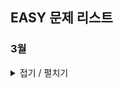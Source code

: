 ## EASY 문제 리스트

### 3월
<details>
<summary>접기 / 펼치기</summary>

<details>
<summary>3월 7일</summary>

<a href="https://school.programmers.co.kr/learn/courses/30/lessons/181831" target="_blank">특별한 이차원 배열 2</a>

<a href="https://school.programmers.co.kr/learn/courses/30/lessons/120823" target="_blank">직각삼각형 출력하기</a>

<a href="https://school.programmers.co.kr/learn/courses/30/lessons/120862" target="_blank">최댓값 만들기 (2)</a>

<a href="https://school.programmers.co.kr/learn/courses/30/lessons/120850" target="_blank">문자열 정렬하기 (1)</a>

<a href="https://school.programmers.co.kr/learn/courses/30/lessons/120895" target="_blank">인덱스 바꾸기</a>

</details>

<details>
<summary>3월 8일</summary>

<a href="https://school.programmers.co.kr/learn/courses/30/lessons/181833" target="_blank">특별한 이차원 배열 1</a>

<a href="https://school.programmers.co.kr/learn/courses/30/lessons/181941" target="_blank">문자 리스트를 문자열로 변환하기</a>

<a href="https://school.programmers.co.kr/learn/courses/30/lessons/181919" target="_blank">콜라츠 수열 만들기</a>

<a href="https://school.programmers.co.kr/learn/courses/30/lessons/181895" target="_blank">배열 만들기 3</a>

<a href="https://school.programmers.co.kr/learn/courses/30/lessons/181865" target="_blank">간단한 식 계산하기</a>

</details>

<details>
<summary>3월 11일</summary>

<a href="https://school.programmers.co.kr/learn/courses/30/lessons/120897" target="_blank">약수 구하기</a>

<a href="https://school.programmers.co.kr/learn/courses/30/lessons/181925" target="_blank">수 조작하기 2</a>

<a href="https://school.programmers.co.kr/learn/courses/30/lessons/181909" target="_blank">접미사 배열</a>

<a href="https://school.programmers.co.kr/learn/courses/30/lessons/120844" target="_blank">배열 회전시키기</a>

<a href="https://school.programmers.co.kr/learn/courses/30/lessons/120834" target="_blank">외계행성의 나이</a>

</details>

<details>
<summary>3월 12일</summary>

<a href="https://school.programmers.co.kr/learn/courses/30/lessons/181866" target="_blank">문자열 잘라서 정렬하기</a>

<a href="https://school.programmers.co.kr/learn/courses/30/lessons/181930" target="_blank">주사위 게임 2</a>

<a href="https://school.programmers.co.kr/learn/courses/30/lessons/120904" target="_blank">숫자 찾기</a>

<a href="https://school.programmers.co.kr/learn/courses/30/lessons/181914" target="_blank">9로 나눈 나머지</a>

<a href="https://school.programmers.co.kr/learn/courses/30/lessons/120815" target="_blank">피자 나눠 먹기 (2)</a>

</details>

<details>
<summary>3월 13일</summary>

<a href="https://school.programmers.co.kr/learn/courses/30/lessons/120911" target="_blank">문자열 정렬하기 (2)</a>

<a href="https://school.programmers.co.kr/learn/courses/30/lessons/120891" target="_blank">369게임</a>

<a href="https://school.programmers.co.kr/learn/courses/30/lessons/181904" target="_blank">세로 읽기</a>

<a href="https://school.programmers.co.kr/learn/courses/30/lessons/120846" target="_blank">합성수 찾기</a>

<a href="https://school.programmers.co.kr/learn/courses/30/lessons/181931" target="_blank">등차수열의 특정한 항만 더하기</a>

</details>

<details>
<summary>3월 14일</summary>

<a href="https://school.programmers.co.kr/learn/courses/30/lessons/181942" target="_blank">문자열 섞기</a>

<a href="https://school.programmers.co.kr/learn/courses/30/lessons/120888" target="_blank">중복된 문자 제거</a>

<a href="https://school.programmers.co.kr/learn/courses/30/lessons/181829" target="_blank">이차원 배열 대각선 순회하기</a>

<a href="https://school.programmers.co.kr/learn/courses/30/lessons/181838" target="_blank">날짜 비교하기</a>

<a href="https://school.programmers.co.kr/learn/courses/30/lessons/181883" target="_blank">수열과 구간 쿼리 1</a>

</details>